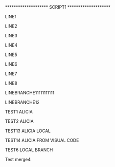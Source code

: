 ******************** SCRIPT1 ********************

LINE1

LINE2

LINE3

LINE4

LINE5

LINE6

LINE7

LINE8

LINEBRANCHE11111111111

LINEBRANCHE12

TEST1 ALICIA

TEST2 ALICIA

TEST13 ALICIA LOCAL

TEST14 ALICIA FROM VISUAL CODE

TEST6 LOCAL BRANCH

Test merge4
